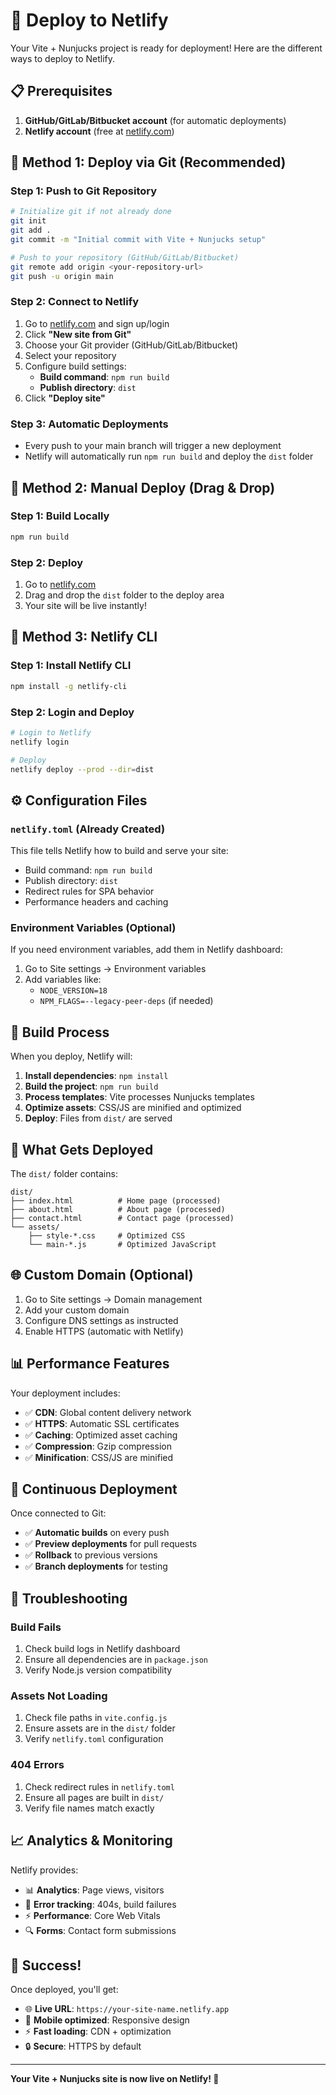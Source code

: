 # 🚀 Deploy to Netlify

Your Vite + Nunjucks project is ready for deployment! Here are the different ways to deploy to Netlify.

## 📋 Prerequisites

1. **GitHub/GitLab/Bitbucket account** (for automatic deployments)
2. **Netlify account** (free at [netlify.com](https://netlify.com))

## 🎯 Method 1: Deploy via Git (Recommended)

### Step 1: Push to Git Repository
```bash
# Initialize git if not already done
git init
git add .
git commit -m "Initial commit with Vite + Nunjucks setup"

# Push to your repository (GitHub/GitLab/Bitbucket)
git remote add origin <your-repository-url>
git push -u origin main
```

### Step 2: Connect to Netlify
1. Go to [netlify.com](https://netlify.com) and sign up/login
2. Click **"New site from Git"**
3. Choose your Git provider (GitHub/GitLab/Bitbucket)
4. Select your repository
5. Configure build settings:
   - **Build command**: `npm run build`
   - **Publish directory**: `dist`
6. Click **"Deploy site"**

### Step 3: Automatic Deployments
- Every push to your main branch will trigger a new deployment
- Netlify will automatically run `npm run build` and deploy the `dist` folder

## 🎯 Method 2: Manual Deploy (Drag & Drop)

### Step 1: Build Locally
```bash
npm run build
```

### Step 2: Deploy
1. Go to [netlify.com](https://netlify.com)
2. Drag and drop the `dist` folder to the deploy area
3. Your site will be live instantly!

## 🎯 Method 3: Netlify CLI

### Step 1: Install Netlify CLI
```bash
npm install -g netlify-cli
```

### Step 2: Login and Deploy
```bash
# Login to Netlify
netlify login

# Deploy
netlify deploy --prod --dir=dist
```

## ⚙️ Configuration Files

### `netlify.toml` (Already Created)
This file tells Netlify how to build and serve your site:
- Build command: `npm run build`
- Publish directory: `dist`
- Redirect rules for SPA behavior
- Performance headers and caching

### Environment Variables (Optional)
If you need environment variables, add them in Netlify dashboard:
1. Go to Site settings → Environment variables
2. Add variables like:
   - `NODE_VERSION=18`
   - `NPM_FLAGS=--legacy-peer-deps` (if needed)

## 🔧 Build Process

When you deploy, Netlify will:

1. **Install dependencies**: `npm install`
2. **Build the project**: `npm run build`
3. **Process templates**: Vite processes Nunjucks templates
4. **Optimize assets**: CSS/JS are minified and optimized
5. **Deploy**: Files from `dist/` are served

## 📁 What Gets Deployed

The `dist/` folder contains:
```
dist/
├── index.html          # Home page (processed)
├── about.html          # About page (processed)
├── contact.html        # Contact page (processed)
└── assets/
    ├── style-*.css     # Optimized CSS
    └── main-*.js       # Optimized JavaScript
```

## 🌐 Custom Domain (Optional)

1. Go to Site settings → Domain management
2. Add your custom domain
3. Configure DNS settings as instructed
4. Enable HTTPS (automatic with Netlify)

## 📊 Performance Features

Your deployment includes:
- ✅ **CDN**: Global content delivery network
- ✅ **HTTPS**: Automatic SSL certificates
- ✅ **Caching**: Optimized asset caching
- ✅ **Compression**: Gzip compression
- ✅ **Minification**: CSS/JS are minified

## 🔄 Continuous Deployment

Once connected to Git:
- ✅ **Automatic builds** on every push
- ✅ **Preview deployments** for pull requests
- ✅ **Rollback** to previous versions
- ✅ **Branch deployments** for testing

## 🚨 Troubleshooting

### Build Fails
1. Check build logs in Netlify dashboard
2. Ensure all dependencies are in `package.json`
3. Verify Node.js version compatibility

### Assets Not Loading
1. Check file paths in `vite.config.js`
2. Ensure assets are in the `dist/` folder
3. Verify `netlify.toml` configuration

### 404 Errors
1. Check redirect rules in `netlify.toml`
2. Ensure all pages are built in `dist/`
3. Verify file names match exactly

## 📈 Analytics & Monitoring

Netlify provides:
- 📊 **Analytics**: Page views, visitors
- 🚨 **Error tracking**: 404s, build failures
- ⚡ **Performance**: Core Web Vitals
- 🔍 **Forms**: Contact form submissions

## 🎉 Success!

Once deployed, you'll get:
- 🌐 **Live URL**: `https://your-site-name.netlify.app`
- 📱 **Mobile optimized**: Responsive design
- ⚡ **Fast loading**: CDN + optimization
- 🔒 **Secure**: HTTPS by default

---

**Your Vite + Nunjucks site is now live on Netlify! 🚀**
